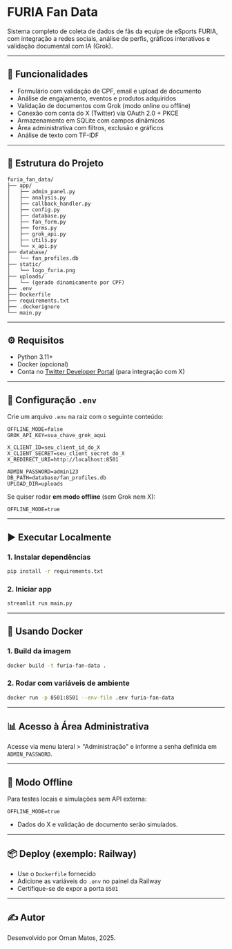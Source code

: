 # FURIA Fan Data

Sistema completo de coleta de dados de fãs da equipe de eSports FURIA, com integração a redes sociais, análise de perfis, gráficos interativos e validação documental com IA (Grok).

---

## 🚀 Funcionalidades

- Formulário com validação de CPF, email e upload de documento
- Análise de engajamento, eventos e produtos adquiridos
- Validação de documentos com Grok (modo online ou offline)
- Conexão com conta do X (Twitter) via OAuth 2.0 + PKCE
- Armazenamento em SQLite com campos dinâmicos
- Área administrativa com filtros, exclusão e gráficos
- Análise de texto com TF-IDF

---

## 📁 Estrutura do Projeto

```
furia_fan_data/
├── app/
│   ├── admin_panel.py
│   ├── analysis.py
│   ├── callback_handler.py
│   ├── config.py
│   ├── database.py
│   ├── fan_form.py
│   ├── forms.py
│   ├── grok_api.py
│   ├── utils.py
│   └── x_api.py
├── database/
│   └── fan_profiles.db
├── static/
│   └── logo_furia.png
├── uploads/
│   └── (gerado dinamicamente por CPF)
├── .env
├── Dockerfile
├── requirements.txt
├── .dockerignore
└── main.py
```

---

## ⚙️ Requisitos

- Python 3.11+
- Docker (opcional)
- Conta no [Twitter Developer Portal](https://developer.twitter.com/) (para integração com X)

---

## 🔐 Configuração `.env`

Crie um arquivo `.env` na raiz com o seguinte conteúdo:

```env
OFFLINE_MODE=false
GROK_API_KEY=sua_chave_grok_aqui

X_CLIENT_ID=seu_client_id_do_X
X_CLIENT_SECRET=seu_client_secret_do_X
X_REDIRECT_URI=http://localhost:8501

ADMIN_PASSWORD=admin123
DB_PATH=database/fan_profiles.db
UPLOAD_DIR=uploads
```

Se quiser rodar **em modo offline** (sem Grok nem X):
```env
OFFLINE_MODE=true
```

---

## ▶️ Executar Localmente

### 1. Instalar dependências
```bash
pip install -r requirements.txt
```

### 2. Iniciar app
```bash
streamlit run main.py
```

---

## 🐳 Usando Docker

### 1. Build da imagem
```bash
docker build -t furia-fan-data .
```

### 2. Rodar com variáveis de ambiente
```bash
docker run -p 8501:8501 --env-file .env furia-fan-data
```

---

## 📊 Acesso à Área Administrativa

Acesse via menu lateral > "Administração" e informe a senha definida em `ADMIN_PASSWORD`.

---

## 🧠 Modo Offline

Para testes locais e simulações sem API externa:
```env
OFFLINE_MODE=true
```
- Dados do X e validação de documento serão simulados.

---

## 📦 Deploy (exemplo: Railway)

- Use o `Dockerfile` fornecido
- Adicione as variáveis do `.env` no painel da Railway
- Certifique-se de expor a porta `8501`

---

## ✍️ Autor

Desenvolvido por Ornan Matos, 2025.
